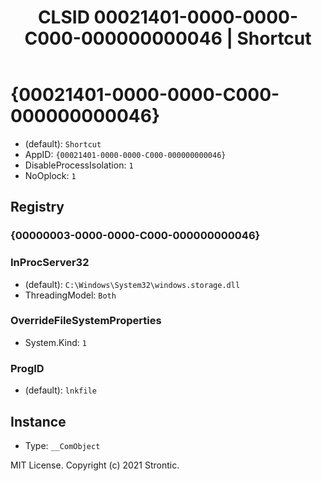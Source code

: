 ﻿---
title: "CLSID 00021401-0000-0000-C000-000000000046 | Shortcut"
excerpt: What is COM-Object CLSID 00021401-0000-0000-C000-000000000046?
---

# {00021401-0000-0000-C000-000000000046}

* (default): `Shortcut`
* AppID: `{00021401-0000-0000-C000-000000000046}`
* DisableProcessIsolation: `1`
* NoOplock: `1`

## Registry


### {00000003-0000-0000-C000-000000000046}


### InProcServer32

* (default): `C:\Windows\System32\windows.storage.dll`
* ThreadingModel: `Both`

### OverrideFileSystemProperties

* System.Kind: `1`

### ProgID

* (default): `lnkfile`

## Instance

* Type: `__ComObject`

MIT License. Copyright (c) 2021 Strontic.


